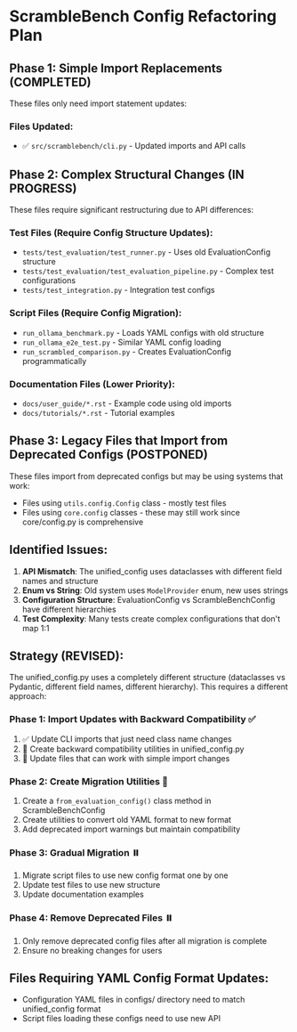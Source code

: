 # ScrambleBench Config Refactoring Plan

## Phase 1: Simple Import Replacements (COMPLETED)
These files only need import statement updates:

### Files Updated:
- ✅ `src/scramblebench/cli.py` - Updated imports and API calls

## Phase 2: Complex Structural Changes (IN PROGRESS) 
These files require significant restructuring due to API differences:

### Test Files (Require Config Structure Updates):
- `tests/test_evaluation/test_runner.py` - Uses old EvaluationConfig structure
- `tests/test_evaluation/test_evaluation_pipeline.py` - Complex test configurations
- `tests/test_integration.py` - Integration test configs

### Script Files (Require Config Migration):
- `run_ollama_benchmark.py` - Loads YAML configs with old structure
- `run_ollama_e2e_test.py` - Similar YAML config loading
- `run_scrambled_comparison.py` - Creates EvaluationConfig programmatically

### Documentation Files (Lower Priority):
- `docs/user_guide/*.rst` - Example code using old imports
- `docs/tutorials/*.rst` - Tutorial examples

## Phase 3: Legacy Files that Import from Deprecated Configs (POSTPONED)
These files import from deprecated configs but may be using systems that work:

- Files using `utils.config.Config` class - mostly test files
- Files using `core.config` classes - these may still work since core/config.py is comprehensive

## Identified Issues:

1. **API Mismatch**: The unified_config uses dataclasses with different field names and structure
2. **Enum vs String**: Old system uses `ModelProvider` enum, new uses strings
3. **Configuration Structure**: EvaluationConfig vs ScrambleBenchConfig have different hierarchies
4. **Test Complexity**: Many tests create complex configurations that don't map 1:1

## Strategy (REVISED):

The unified_config.py uses a completely different structure (dataclasses vs Pydantic, different field names, different hierarchy). This requires a different approach:

### Phase 1: Import Updates with Backward Compatibility ✅
1. ✅ Update CLI imports that just need class name changes
2. 🔄 Create backward compatibility utilities in unified_config.py
3. 🔄 Update files that can work with simple import changes

### Phase 2: Create Migration Utilities 🔄
1. Create a `from_evaluation_config()` class method in ScrambleBenchConfig
2. Create utilities to convert old YAML format to new format
3. Add deprecated import warnings but maintain compatibility

### Phase 3: Gradual Migration ⏸️
1. Migrate script files to use new config format one by one
2. Update test files to use new structure
3. Update documentation examples

### Phase 4: Remove Deprecated Files ⏸️
1. Only remove deprecated config files after all migration is complete
2. Ensure no breaking changes for users

## Files Requiring YAML Config Format Updates:
- Configuration YAML files in configs/ directory need to match unified_config format
- Script files loading these configs need to use new API
